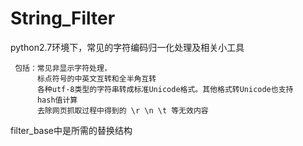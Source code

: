 # String_Filter
python2.7环境下，常见的字符编码归一化处理及相关小工具



     包括：常见非显示字符处理，
          标点符号的中英文互转和全半角互转
          各种utf-8类型的字符串转成标准Unicode格式。其他格式转Unicode也支持
          hash值计算
          去除网页抓取过程中得到的 \r \n \t 等无效内容
filter_base中是所需的替换结构
